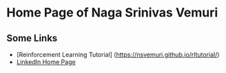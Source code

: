 # Home Page of Naga Srinivas Vemuri

## Some Links

* [Reinforcement Learning Tutorial] (https://nsvemuri.github.io/rltutorial/)
* [LinkedIn Home Page](http://www.linkedin.com/in/nsvemuri)

